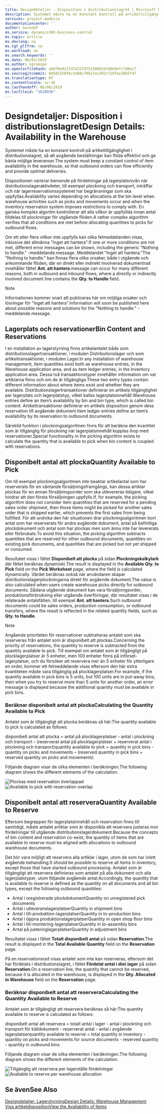```yaml
---
title: Designdetaljer - Disposition i distributionslagret | Microsoft Docs
description: Systemet måste ha en konstant kontroll på artikeltillgänglighet i distributionslagret, så att avgående beställningar kan flöda effektivt och ge bästa möjliga leveranser.
services: project-madeira
documentationcenter: ''
author: SorenGP
ms.service: dynamics365-business-central
ms.topic: article
ms.devlang: na
ms.tgt_pltfrm: na
ms.workload: na
ms.search.keywords: ''
ms.date: 06/03/2019
ms.author: sgroespe
ms.openlocfilehash: ab0f0e921fd7a321975330062d19869efc7d8ec7
ms.sourcegitcommit: 04581558f6c5488c705a7ac392cf297be10b5f4f
ms.translationtype: HT
ms.contentlocale: sv-SE
ms.lasthandoff: 06/06/2019
ms.locfileid: "1620936"
---
```

# <a name="design-details-availability-in-the-warehouse"></a><span data-ttu-id="0904f-103">Designdetaljer: Disposition i distributionslagret</span><span class="sxs-lookup"><span data-stu-id="0904f-103">Design Details: Availability in the Warehouse</span></span>
<span data-ttu-id="0904f-104">Systemet måste ha en konstant kontroll på artikeltillgänglighet i distributionslagret, så att avgående beställningar kan flöda effektivt och ge bästa möjliga leveranser.</span><span class="sxs-lookup"><span data-stu-id="0904f-104">The system must keep a constant control of item availability in the warehouse, so that outbound orders can flow efficiently and provide optimal deliveries.</span></span>  

<span data-ttu-id="0904f-105">Dispositionen varierar beroende på fördelningar på lagerplatsnivån när distributionslageraktiviteter, till exempel plockning och transport, inträffar och när lagerreservationssystemet har begränsningar som ska uppfyllas.</span><span class="sxs-lookup"><span data-stu-id="0904f-105">Availability varies depending on allocations at the bin level when warehouse activities such as picks and movements occur and when the inventory reservation system imposes restrictions to comply with.</span></span> <span data-ttu-id="0904f-106">En ganska komplex algoritm kontrollerar att alla villkor är uppfyllda innan antal tilldelas till plockningar för utgående flöden.</span><span class="sxs-lookup"><span data-stu-id="0904f-106">A rather complex algorithm verifies that all conditions are met before allocating quantities to picks for outbound flows.</span></span>

<span data-ttu-id="0904f-107">Om ett eller flera villkor inte uppfylls kan olika felmeddelanden visas, inklusive det allmänna "inget att hantera".</span><span class="sxs-lookup"><span data-stu-id="0904f-107">If one or more conditions are not met, different error messages can be shown, including the generic "Nothing to handle."</span></span> <span data-ttu-id="0904f-108">-meddelande.</span><span class="sxs-lookup"><span data-stu-id="0904f-108">message.</span></span> <span data-ttu-id="0904f-109">Meddelandet "Inget att hantera."</span><span class="sxs-lookup"><span data-stu-id="0904f-109">The "Nothing to handle."</span></span> <span data-ttu-id="0904f-110">kan finnas flera olika orsaker, både i utgående och ankommande flöden, där en direkt eller indirekt involverad dokumentrad innehåller fältet **Ant. att hantera**.</span><span class="sxs-lookup"><span data-stu-id="0904f-110">message can occur for many different reasons, both in outbound and inbound flows, where a directly or indirectly involved document line contains the **Qty. to Handle** field.</span></span>

> [!NOTE]
> <span data-ttu-id="0904f-111">Informationen kommer snart att publiceras här om möjliga orsaker och lösningar för "inget att hantera".</span><span class="sxs-lookup"><span data-stu-id="0904f-111">Information will soon be published here about possible reasons and solutions for the "Nothing to handle."</span></span> <span data-ttu-id="0904f-112">-meddelande.</span><span class="sxs-lookup"><span data-stu-id="0904f-112">message.</span></span>

## <a name="bin-content-and-reservations"></a><span data-ttu-id="0904f-113">Lagerplats och reservationer</span><span class="sxs-lookup"><span data-stu-id="0904f-113">Bin Content and Reservations</span></span>  
 <span data-ttu-id="0904f-114">I en installation av lagerstyrning finns artikelantalet både som distributionslagertransaktioner, i modulen Distributionslager och som artikeltransaktioner, i modulen Lager.</span><span class="sxs-lookup"><span data-stu-id="0904f-114">In any installation of warehouse management, item quantities exist both as warehouse entries, in the Warehouse application area, and as item ledger entries, in the Inventory application area.</span></span> <span data-ttu-id="0904f-115">Dessa två transaktionstyper innehåller information om var artiklarna finns och om de är tillgängliga.</span><span class="sxs-lookup"><span data-stu-id="0904f-115">These two entry types contain different information about where items exist and whether they are available.</span></span> <span data-ttu-id="0904f-116">Distributionslagertransaktioner definierar en artikels tillgänglighet per lagerplats och lagerplatstyp, vilket kallas lagerplatsinnehåll.</span><span class="sxs-lookup"><span data-stu-id="0904f-116">Warehouse entries define an item’s availability by bin and bin type, which is called bin content.</span></span> <span data-ttu-id="0904f-117">Artikeltransaktioner definierar en artikels disposition genom dess reservation till avgående dokument.</span><span class="sxs-lookup"><span data-stu-id="0904f-117">Item ledger entries define an item’s availability by its reservation to outbound documents.</span></span>  

 <span data-ttu-id="0904f-118">Särskild funktion i plockningsalgoritmen finns för att beräkna den kvantitet som är tillgänglig för plockning när lagerplatsinnehåll kopplas ihop med reservationer.</span><span class="sxs-lookup"><span data-stu-id="0904f-118">Special functionality in the picking algorithm exists to calculate the quantity that is available to pick when bin content is coupled with reservations.</span></span>  

## <a name="quantity-available-to-pick"></a><span data-ttu-id="0904f-119">Disponibelt antal att plocka</span><span class="sxs-lookup"><span data-stu-id="0904f-119">Quantity Available to Pick</span></span>  
 <span data-ttu-id="0904f-120">Om till exempel plockningsalgoritmen inte beaktar artikelantal som har reserverats för en väntande försäljningsframgångs, kan dessa artiklar plockas för en annan försäljningsorder som ska utlevereras tidigare, vilket hindrar att den första försäljningen uppfylls.</span><span class="sxs-lookup"><span data-stu-id="0904f-120">If, for example, the picking algorithm does not consider item quantities that are reserved for a pending sales order shipment, then those items might be picked for another sales order that is shipped earlier, which prevents the first sales from being fulfilled.</span></span> <span data-ttu-id="0904f-121">För att undvika den här situationen drar plockningsalgoritmen bort antal som har reserverats för andra avgående dokument, antal på befintliga plockdokument och antal som har plockas men som ännu inte har levererats eller förbrukats.</span><span class="sxs-lookup"><span data-stu-id="0904f-121">To avoid this situation, the picking algorithm subtracts quantities that are reserved for other outbound documents, quantities on existing pick documents, and quantities that are picked but not yet shipped or consumed.</span></span>  

 <span data-ttu-id="0904f-122">Resultatet visas i fältet **Disponibelt att plocka** på sidan **Plockningskalkylark** där fältet beräknas dynamiskt.</span><span class="sxs-lookup"><span data-stu-id="0904f-122">The result is displayed in the **Available Qty. to Pick** field on the **Pick Worksheet** page, where the field is calculated dynamically.</span></span> <span data-ttu-id="0904f-123">Värdet beräknas också när användaren skapar distributionslagerplockningarna direkt för avgående dokument.</span><span class="sxs-lookup"><span data-stu-id="0904f-123">The value is also calculated when users create warehouse picks directly for outbound documents.</span></span> <span data-ttu-id="0904f-124">Sådana utgående dokument kan vara försäljningsorder, produktionsförbrukning eller utgående överföringar, där resultatet visas i de relaterade antalsfälten, till exempel **Ant. att hantera**.</span><span class="sxs-lookup"><span data-stu-id="0904f-124">Such outbound documents could be sales orders, production consumption, or outbound transfers, where the result is reflected in the related quantity fields, such as **Qty. to Handle**.</span></span>  

> [!NOTE]  
>  <span data-ttu-id="0904f-125">Angående prioriteten för reservationer subtraheras antalet som ska reserveras från antalet som är disponibelt att plockas.</span><span class="sxs-lookup"><span data-stu-id="0904f-125">Concerning the priority of reservations, the quantity to reserve is subtracted from the quantity available to pick.</span></span> <span data-ttu-id="0904f-126">Till exempel om antalet som är tillgängligt på plocklagerplatser är 5 enheter, men 100 enheter finns på införsel-lagerplatser, och du försöker att reservera mer än 5 enheter för ytterligare en order, kommer ett felmeddelande visas eftersom den här extra kvantiteten måste vara tillgänglig på plocklagerplatser.</span><span class="sxs-lookup"><span data-stu-id="0904f-126">For example, if the quantity available in pick bins is 5 units, but 100 units are in put-away bins, then when you try to reserve more than 5 units for another order, an error message is displayed because the additional quantity must be available in pick bins.</span></span>  

### <a name="calculating-the-quantity-available-to-pick"></a><span data-ttu-id="0904f-127">Beräknar disponibelt antal att plocka</span><span class="sxs-lookup"><span data-stu-id="0904f-127">Calculating the Quantity Available to Pick</span></span>  
 <span data-ttu-id="0904f-128">Antalet som är tillgängligt att plocka beräknas så här:</span><span class="sxs-lookup"><span data-stu-id="0904f-128">The quantity available to pick is calculated as follows:</span></span>  

 <span data-ttu-id="0904f-129">disponibelt antal att plocka = antal på plocklagerplatser - antal i plockning och transport – (reserverat antal på plocklagerplatser + reserverat antal i plockning och transport)</span><span class="sxs-lookup"><span data-stu-id="0904f-129">quantity available to pick = quantity in pick bins - quantity on picks and movements – (reserved quantity in pick bins + reserved quantity on picks and movements)</span></span>  

 <span data-ttu-id="0904f-130">Följande diagram visar de olika elementen i beräkningen.</span><span class="sxs-lookup"><span data-stu-id="0904f-130">The following diagram shows the different elements of the calculation.</span></span>  

 <span data-ttu-id="0904f-131">![Plockas med reservation överlappad](media/design_details_warehouse_management_availability_2.png "Plockas med reservation överlappad")</span><span class="sxs-lookup"><span data-stu-id="0904f-131">![Available to pick with reservation overlap](media/design_details_warehouse_management_availability_2.png "Available to pick with reservation overlap")</span></span>  

## <a name="quantity-available-to-reserve"></a><span data-ttu-id="0904f-132">Disponibelt antal att reservera</span><span class="sxs-lookup"><span data-stu-id="0904f-132">Quantity Available to Reserve</span></span>  
 <span data-ttu-id="0904f-133">Eftersom begreppen för lagerplatsinnehåll och reservation finns till samtidigt, måste antalet artiklar som är disponibla att reservera justeras mot fördelningar till utgående distributionslagerdokument.</span><span class="sxs-lookup"><span data-stu-id="0904f-133">Because the concepts of bin content and reservation co-exist, the quantity of items that are available to reserve must be aligned with allocations to outbound warehouse documents.</span></span>  

 <span data-ttu-id="0904f-134">Det bör vara möjligt att reservera alla artiklar i lager, utom de som har inlett avgående behandling.</span><span class="sxs-lookup"><span data-stu-id="0904f-134">It should be possible to reserve all items in inventory, except those that have started outbound processing.</span></span> <span data-ttu-id="0904f-135">Antalet som är tillgängligt att reservera definieras som antalet på alla dokument och alla lagerplatstyper, utom följande avgående antal:</span><span class="sxs-lookup"><span data-stu-id="0904f-135">Accordingly, the quantity that is available to reserve is defined as the quantity on all documents and all bin types, except the following outbound quantities:</span></span>  

-   <span data-ttu-id="0904f-136">Antal i oregistrerade plockdokument</span><span class="sxs-lookup"><span data-stu-id="0904f-136">Quantity on unregistered pick documents</span></span>  
-   <span data-ttu-id="0904f-137">Antal i utleveranslagerplatser</span><span class="sxs-lookup"><span data-stu-id="0904f-137">Quantity in shipment bins</span></span>  
-   <span data-ttu-id="0904f-138">Antal i till-produktion-lagerplatser</span><span class="sxs-lookup"><span data-stu-id="0904f-138">Quantity in to-production bins</span></span>  
-   <span data-ttu-id="0904f-139">Antal i öppna produktionslagerplatser</span><span class="sxs-lookup"><span data-stu-id="0904f-139">Quantity in open shop floor bins</span></span>  
-   <span data-ttu-id="0904f-140">Antal i till-montering-lagerplatser</span><span class="sxs-lookup"><span data-stu-id="0904f-140">Quantity in to-assembly bins</span></span>  
-   <span data-ttu-id="0904f-141">Antal på justeringlagerplatser</span><span class="sxs-lookup"><span data-stu-id="0904f-141">Quantity in adjustment bins</span></span>  

 <span data-ttu-id="0904f-142">Resultatet visas i fältet **Totalt disponibelt antal** på sidan **Reservation**.</span><span class="sxs-lookup"><span data-stu-id="0904f-142">The result is displayed in the **Total Available Quantity** field on the **Reservation** page.</span></span>  

 <span data-ttu-id="0904f-143">På en reservationsrad visas antalet som inte kan reserveras, eftersom det har fördelats i distributionslagret, i fältet **Fördelat antal i dist.lager** på sidan **Reservation**.</span><span class="sxs-lookup"><span data-stu-id="0904f-143">On a reservation line, the quantity that cannot be reserved, because it is allocated in the warehouse, is displayed in the **Qty. Allocated in Warehouse** field on the **Reservation** page.</span></span>  

### <a name="calculating-the-quantity-available-to-reserve"></a><span data-ttu-id="0904f-144">Beräknar disponibelt antal att reservera</span><span class="sxs-lookup"><span data-stu-id="0904f-144">Calculating the Quantity Available to Reserve</span></span>  
 <span data-ttu-id="0904f-145">Antalet som är tillgängligt att reservera beräknas så här:</span><span class="sxs-lookup"><span data-stu-id="0904f-145">The quantity available to reserve is calculated as follows:</span></span>  

 <span data-ttu-id="0904f-146">disponibelt antal att reservera = totalt antal i lager - antal i plockning och transport för källdokument - reserverat antal - antal i avgående lagerplatser</span><span class="sxs-lookup"><span data-stu-id="0904f-146">quantity available to reserve = total quantity in inventory - quantity on picks and movements for source documents - reserved quantity - quantity in outbound bins</span></span>  

 <span data-ttu-id="0904f-147">Följande diagram visar de olika elementen i beräkningen.</span><span class="sxs-lookup"><span data-stu-id="0904f-147">The following diagram shows the different elements of the calculation.</span></span>  

 <span data-ttu-id="0904f-148">![Tillgänglig att reservera per lagerställe fördelningar](media/design_details_warehouse_management_availability_3.png "Tillgänglig att reservera per lagerställe fördelningar")</span><span class="sxs-lookup"><span data-stu-id="0904f-148">![Avaliable to reserve per warehouse allocation](media/design_details_warehouse_management_availability_3.png "Avaliable to reserve per warehouse allocation")</span></span>  

## <a name="see-also"></a><span data-ttu-id="0904f-149">Se även</span><span class="sxs-lookup"><span data-stu-id="0904f-149">See Also</span></span>  
 [<span data-ttu-id="0904f-150">Designdetaljer: Lagerstyrning</span><span class="sxs-lookup"><span data-stu-id="0904f-150">Design Details: Warehouse Management</span></span>](design-details-warehouse-management.md)  
 [<span data-ttu-id="0904f-151">Visa artikeldisposition</span><span class="sxs-lookup"><span data-stu-id="0904f-151">View the Availability of Items</span></span>](inventory-how-availability-overview.md)
